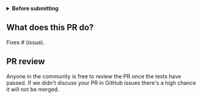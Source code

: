 <details>
  <summary><b>Before submitting</b></summary>

- [ ] Was this discussed/approved via a Github issue? (no need for typos and docs improvements)
- [ ] Did you read the [contributor guideline](https://github.com/Lightning-AI/lightning/blob/master/.github/CONTRIBUTING.md), Pull Request section?
- [ ] Did you make sure to update the docs?
- [ ] Did you write any new necessary tests?

</details>

## What does this PR do?

Fixes # (issue).

## PR review

Anyone in the community is free to review the PR once the tests have passed.
If we didn't discuss your PR in GitHub issues there's a high chance it will not be merged.

<!--
Did you have fun?

Make sure you had fun coding 🙃
-->
